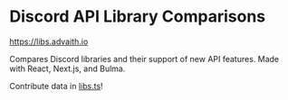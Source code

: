 # Discord API Library Comparisons

https://libs.advaith.io

Compares Discord libraries and their support of new API features. Made with React, Next.js, and Bulma.

Contribute data in [libs.ts](https://github.com/advaith1/libs/blob/main/libs.ts)!
